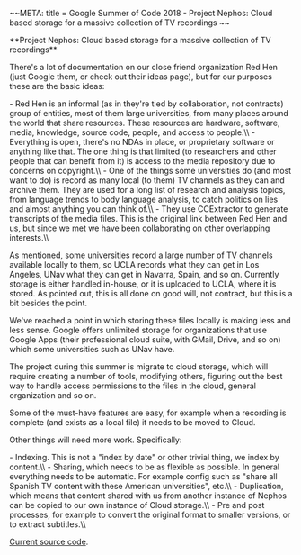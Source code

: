 \~\~META: title = Google Summer of Code 2018 - Project Nephos: Cloud
based storage for a massive collection of TV recordings \~\~

 **Project Nephos: Cloud based storage for a massive collection of
        TV recordings\*\*

There\'s a lot of documentation on our close friend organization Red Hen
(just Google them, or check out their ideas page), but for our purposes
these are the basic ideas:

\- Red Hen is an informal (as in they\'re tied by collaboration, not
contracts) group of entities, most of them large universities, from many
places around the world that share resources. These resources are
hardware, software, media, knowledge, source code, people, and access to
people.\\\\ - Everything is open, there\'s no NDAs in place, or
proprietary software or anything like that. The one thing is that
limited (to researchers and other people that can benefit from it) is
access to the media repository due to concerns on copyright.\\\\ - One
of the things some universities do (and most want to do) is record as
many local (to them) TV channels as they can and archive them. They are
used for a long list of research and analysis topics, from language
trends to body language analysis, to catch politics on lies and almost
anything you can think of.\\\\ - They use CCExtractor to generate
transcripts of the media files. This is the original link between Red
Hen and us, but since we met we have been collaborating on other
overlapping interests.\\\\

As mentioned, some universities record a large number of TV channels
available locally to them, so UCLA records what they can get in Los
Angeles, UNav what they can get in Navarra, Spain, and so on. Currently
storage is either handled in-house, or it is uploaded to UCLA, where it
is stored. As pointed out, this is all done on good will, not contract,
but this is a bit besides the point.

We\'ve reached a point in which storing these files locally is making
less and less sense. Google offers unlimited storage for organizations
that use Google Apps (their professional cloud suite, with GMail, Drive,
and so on) which some universities such as UNav have.

The project during this summer is migrate to cloud storage, which will
require creating a number of tools, modifying others, figuring out the
best way to handle access permissions to the files in the cloud, general
organization and so on.

Some of the must-have features are easy, for example when a recording is
complete (and exists as a local file) it needs to be moved to Cloud.

Other things will need more work. Specifically:

\- Indexing. This is not a \"index by date\" or other trivial thing, we
index by content.\\\\ - Sharing, which needs to be as flexible as
possible. In general everything needs to be automatic. For example
config such as \"share all Spanish TV content with these American
universities\", etc.\\\\ - Duplication, which means that content shared
with us from another instance of Nephos can be copied to our own
instance of Cloud storage.\\\\ - Pre and post processes, for example to
convert the original format to smaller versions, or to extract
subtitles.\\\\

[Current source
code](https://github.com/CCExtractor/ProjectNephos).
